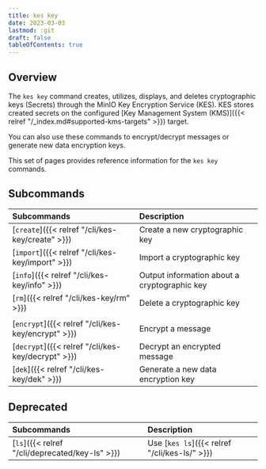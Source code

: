```yaml
---
title: kes key
date: 2023-03-03
lastmod: :git
draft: false
tableOfContents: true
---
```


## Overview

The `kes key` command creates, utilizes, displays, and deletes cryptographic keys (Secrets) through the MinIO Key Encryption Service (KES). 
KES stores created secrets on the configured [Key Management System (KMS)]({{< relref "/_index.md#supported-kms-targets" >}}) target.

You can also use these commands to encrypt/decrypt messages or generate new data encryption keys.

This set of pages provides reference information for the `kes key` commands. 
## Subcommands

|Subcommands                                        |Description                                  |
|:--------------------------------------------------|:--------------------------------------------|
|[`create`]({{< relref "/cli/kes-key/create" >}})   |Create a new cryptographic key               |
|[`import`]({{< relref "/cli/kes-key/import" >}})   |Import a cryptographic key                   |
|[`info`]({{< relref "/cli/kes-key/info" >}})       |Output information about a cryptographic key |
|[`rm`]({{< relref "/cli/kes-key/rm" >}})           |Delete a cryptographic key                   |
|                                                   |                                             |
|[`encrypt`]({{< relref "/cli/kes-key/encrypt" >}}) |Encrypt a message                            |
|[`decrypt`]({{< relref "/cli/kes-key/decrypt" >}}) |Decrypt an encrypted message                 |
|[`dek`]({{< relref "/cli/kes-key/dek" >}})         |Generate a new data encryption key           |

## Deprecated

|Subcommands                                        |Description                                   |
|:--------------------------------------------------|:---------------------------------------------|
|[`ls`]({{< relref "/cli/deprecated/key-ls" >}})    |Use [`kes ls`]({{< relref "/cli/kes-ls/" >}}) |
